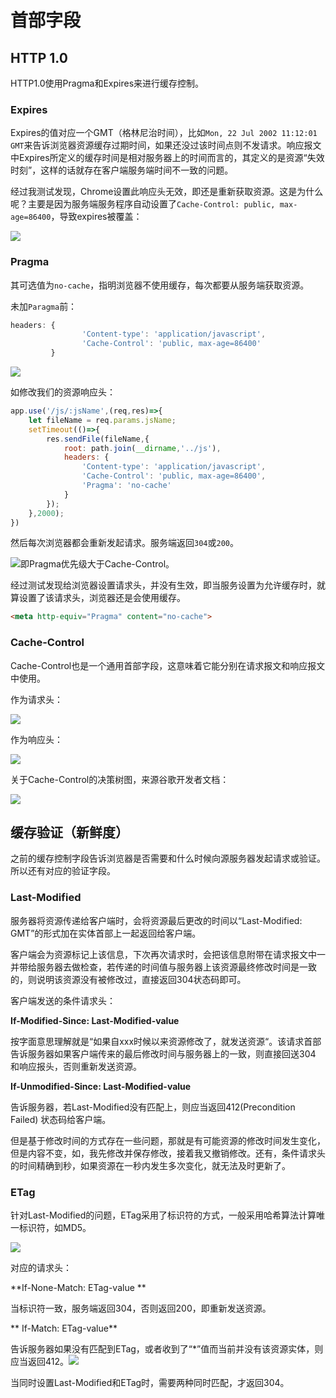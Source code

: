 # 首部字段

## HTTP 1.0

HTTP1.0使用Pragma和Expires来进行缓存控制。

### Expires

Expires的值对应一个GMT（格林尼治时间），比如`Mon, 22 Jul 2002 11:12:01 GMT`来告诉浏览器资源缓存过期时间，如果还没过该时间点则不发请求。响应报文中Expires所定义的缓存时间是相对服务器上的时间而言的，其定义的是资源“失效时刻”，这样的话就存在客户端服务端时间不一致的问题。

经过我测试发现，Chrome设置此响应头无效，即还是重新获取资源。这是为什么呢？主要是因为服务端服务程序自动设置了`Cache-Control: public, max-age=86400`，导致expires被覆盖：

![](/assets/screenhot5.png)

### Pragma

其可选值为`no-cache`，指明浏览器不使用缓存，每次都要从服务端获取资源。

未加`Paragma`前：

```js
headers: {
                'Content-type': 'application/javascript',
                'Cache-Control': 'public, max-age=86400'
         }
```

![](/assets/screenhot1.png)

如修改我们的资源响应头：

```js
app.use('/js/:jsName',(req,res)=>{
    let fileName = req.params.jsName;
    setTimeout(()=>{
        res.sendFile(fileName,{
            root: path.join(__dirname,'../js'),
            headers: {
                'Content-type': 'application/javascript',
                'Cache-Control': 'public, max-age=86400',
                'Pragma': 'no-cache'
            }
        });
    },2000);
})
```

然后每次浏览器都会重新发起请求。服务端返回`304`或`200`。

![](/assets/screenhot6.png)即Pragma优先级大于Cache-Control。

经过测试发现给浏览器设置请求头，并没有生效，即当服务设置为允许缓存时，就算设置了该请求头，浏览器还是会使用缓存。

```html
<meta http-equiv="Pragma" content="no-cache">
```

### Cache-Control

Cache-Control也是一个通用首部字段，这意味着它能分别在请求报文和响应报文中使用。

作为请求头：

![](/assets/561179-20160403173213113-100043029.png)

作为响应头：

![](/assets/561179-20160403181549941-1360231582.png)

关于Cache-Control的决策树图，来源谷歌开发者文档：

![](/assets/http-cache-decision-tree.png)

## 缓存验证（新鲜度）

之前的缓存控制字段告诉浏览器是否需要和什么时候向源服务器发起请求或验证。所以还有对应的验证字段。

### Last-Modified

服务器将资源传递给客户端时，会将资源最后更改的时间以“Last-Modified: GMT”的形式加在实体首部上一起返回给客户端。

客户端会为资源标记上该信息，下次再次请求时，会把该信息附带在请求报文中一并带给服务器去做检查，若传递的时间值与服务器上该资源最终修改时间是一致的，则说明该资源没有被修改过，直接返回304状态码即可。

客户端发送的条件请求头：

**If-Modified-Since: Last-Modified-value**

按字面意思理解就是“如果自xxx时候以来资源修改了，就发送资源“。该请求首部告诉服务器如果客户端传来的最后修改时间与服务器上的一致，则直接回送304 和响应报头，否则重新发送资源。

**If-Unmodified-Since: Last-Modified-value**

告诉服务器，若Last-Modified没有匹配上，则应当返回412\(Precondition Failed\) 状态码给客户端。

但是基于修改时间的方式存在一些问题，那就是有可能资源的修改时间发生变化，但是内容不变，如，我先修改并保存修改，接着我又撤销修改。还有，条件请求头的时间精确到秒，如果资源在一秒内发生多次变化，就无法及时更新了。

### ETag

针对Last-Modified的问题，ETag采用了标识符的方式，一般采用哈希算法计算唯一标识符，如MD5。

![](/assets/screenhot7.png)

对应的请求头：

**If-None-Match: ETag-value **

当标识符一致，服务端返回304，否则返回200，即重新发送资源。

** If-Match: ETag-value**

告诉服务器如果没有匹配到ETag，或者收到了“\*”值而当前并没有该资源实体，则应当返回412。![](/assets/screenhot8.png)

当同时设置Last-Modified和ETag时，需要两种同时匹配，才返回304。

